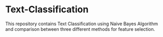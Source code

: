 # Text-Classification
This repository contains Text Classification using Naive Bayes Algorithm and comparison between three different methods for feature selection.
